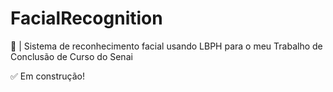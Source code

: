 # FacialRecognition
:bust_in_silhouette: | Sistema de reconhecimento facial usando LBPH para o meu Trabalho de Conclusão de Curso do Senai

✅ Em construção!
